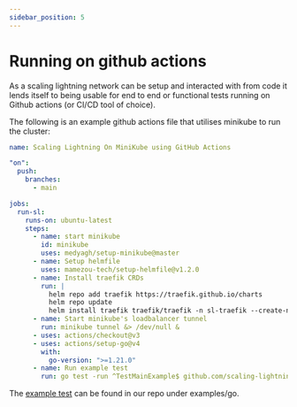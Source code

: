 ```yaml
---
sidebar_position: 5
---
```


# Running on github actions

As a scaling lightning network can be setup and interacted with from code it lends itself to being usable for end to end or functional tests running on Github actions (or CI/CD tool of choice).

The following is an example github actions file that utilises minikube to run the cluster:

```yaml
name: Scaling Lightning On MiniKube using GitHub Actions

"on":
  push:
    branches:
      - main

jobs:
  run-sl:
    runs-on: ubuntu-latest
    steps:
      - name: start minikube
        id: minikube
        uses: medyagh/setup-minikube@master
      - name: Setup helmfile
        uses: mamezou-tech/setup-helmfile@v1.2.0
      - name: Install traefik CRDs
        run: |
          helm repo add traefik https://traefik.github.io/charts
          helm repo update
          helm install traefik traefik/traefik -n sl-traefik --create-namespace -f https://raw.githubusercontent.com/scaling-lightning/scaling-lightning/v0.0.33/charts/traefik-values.yml
      - name: Start minikube's loadbalancer tunnel
        run: minikube tunnel &> /dev/null &
      - uses: actions/checkout@v3
      - uses: actions/setup-go@v4
        with:
          go-version: ">=1.21.0"
      - name: Run example test
        run: go test -run ^TestMainExample$ github.com/scaling-lightning/scaling-lightning/examples/go -count=1 -v -timeout=15m
```

The [example test](https://github.com/scaling-lightning/scaling-lightning/blob/main/examples/go/example_test.go) can be found in our repo under examples/go.
